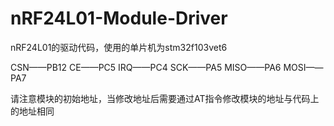 # nRF24L01-Module-Driver
nRF24L01的驱动代码，使用的单片机为stm32f103vet6

CSN——PB12     CE——PC5     IRQ——PC4    SCK——PA5    MISO——PA6   MOSI——PA7

请注意模块的初始地址，当修改地址后需要通过AT指令修改模块的地址与代码上的地址相同
